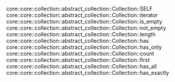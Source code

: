 core::core::collection::abstract_collection::Collection::SELF
core::core::collection::abstract_collection::Collection::iterator
core::core::collection::abstract_collection::Collection::is_empty
core::core::collection::abstract_collection::Collection::not_empty
core::core::collection::abstract_collection::Collection::length
core::core::collection::abstract_collection::Collection::has
core::core::collection::abstract_collection::Collection::has_only
core::core::collection::abstract_collection::Collection::count
core::core::collection::abstract_collection::Collection::first
core::core::collection::abstract_collection::Collection::has_all
core::core::collection::abstract_collection::Collection::has_exactly